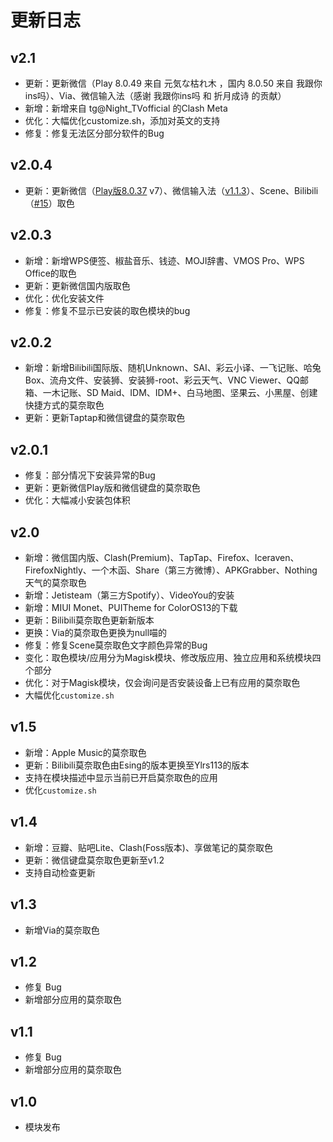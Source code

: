 # 更新日志

## v2.1 <Badge type="tip" text="最新版本" />

- 更新：更新微信（Play 8.0.49 来自 元気な枯れ木 ，国内 8.0.50 来自 我跟你ins吗）、Via、微信输入法（感谢 我跟你ins吗 和 折月成诗 的贡献）
- 新增：新增来自 tg@Night_TVofficial 的Clash Meta
- 优化：大幅优化customize.sh，添加对英文的支持
- 修复：修复无法区分部分软件的Bug

## v2.0.4
 - 更新：更新微信（[Play版8.0.37](https://www.123pan.com/s/GUCRVv-gm4Mv.html) v7）、微信输入法（[v1.1.3](https://www.123pan.com/s/4ypDVv-rFSgH.html)）、Scene、Bilibili（[#15](https://github.com/YangguangZhou/Monet-All/pull/15)）取色

## v2.0.3
 - 新增：新增WPS便签、椒盐音乐、钱迹、MOJI辞書、VMOS Pro、WPS Office的取色
 - 更新：更新微信国内版取色
 - 优化：优化安装文件
 - 修复：修复不显示已安装的取色模块的bug

## v2.0.2
 - 新增：新增Bilibili国际版、随机Unknown、SAI、彩云小译、一飞记账、哈兔Box、流舟文件、安装狮、安装狮-root、彩云天气、VNC Viewer、QQ邮箱、一木记账、SD Maid、IDM、IDM+、白马地图、坚果云、小黑屋、创建快捷方式的莫奈取色
 - 更新：更新Taptap和微信键盘的莫奈取色

## v2.0.1
 - 修复：部分情况下安装异常的Bug
 - 更新：更新微信Play版和微信键盘的莫奈取色
 - 优化：大幅减小安装包体积

## v2.0

 - 新增：微信国内版、Clash(Premium)、TapTap、Firefox、Iceraven、FirefoxNightly、一个木函、Share（第三方微博）、APKGrabber、Nothing天气的莫奈取色
 - 新增：Jetisteam（第三方Spotify）、VideoYou的安装
 - 新增：MIUI Monet、PUITheme for ColorOS13的下载
 - 更新：Bilibili莫奈取色更新新版本
 - 更换：Via的莫奈取色更换为null喵的
 - 修复：修复Scene莫奈取色文字颜色异常的Bug
 - 变化：取色模块/应用分为Magisk模块、修改版应用、独立应用和系统模块四个部分
 - 优化：对于Magisk模块，仅会询问是否安装设备上已有应用的莫奈取色
 - 大幅优化`customize.sh`

## v1.5
 - 新增：Apple Music的莫奈取色
 - 更新：Bilibili莫奈取色由Esing的版本更换至Ylrs113的版本
 - 支持在模块描述中显示当前已开启莫奈取色的应用
 - 优化`customize.sh`

## v1.4

 - 新增：豆瓣、贴吧Lite、Clash(Foss版本)、享做笔记的莫奈取色
 - 更新：微信键盘莫奈取色更新至v1.2
 - 支持自动检查更新
 
## v1.3

 - 新增Via的莫奈取色

## v1.2

 - 修复 Bug
 - 新增部分应用的莫奈取色
 
## v1.1

 - 修复 Bug
 - 新增部分应用的莫奈取色
 
## v1.0
 
 - 模块发布
